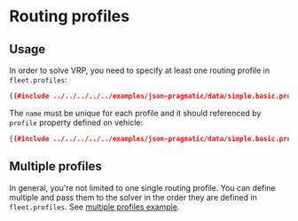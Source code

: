 # Routing profiles

## Usage

In order to solve VRP, you need to specify at least one routing profile in `fleet.profiles`:

```json
{{#include ../../../../../examples/json-pragmatic/data/simple.basic.problem.json:131:136}}
```

The `name` must be unique for each profile and it should referenced by `profile` property defined on vehicle:

```json
{{#include ../../../../../examples/json-pragmatic/data/simple.basic.problem.json:102}}
```

## Multiple profiles

In general, you're not limited to one single routing profile. You can define multiple and pass them to the solver in the
order they are defined in `fleet.profiles`. See [multiple profiles example](../../../examples/pragmatic/basics/profiles.md).